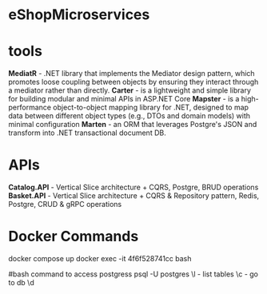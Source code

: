 # eShopMicroservices

# tools
**MediatR** - .NET library that implements the Mediator design pattern, which promotes loose coupling between objects by ensuring they interact through a mediator rather than directly.
**Carter** - is a lightweight and simple library for building modular and minimal APIs in ASP.NET Core
**Mapster** - is a high-performance object-to-object mapping library for .NET, designed to map data between different object types (e.g., DTOs and domain models) with minimal configuration
**Marten** - an ORM that leverages Postgre's JSON and transform into .NET transactional document DB.

# APIs
**Catalog.API** - Vertical Slice architecture + CQRS, Postgre, BRUD operations
**Basket.API** - Vertical Slice architecture + CQRS & Repository pattern, Redis, Postgre, CRUD & gRPC operations

# Docker Commands
docker compose up
docker exec -it 4f6f528741cc bash

#bash command to access postgress
psql -U postgres
\l - list tables
\c <DNName> - go to db
\d
